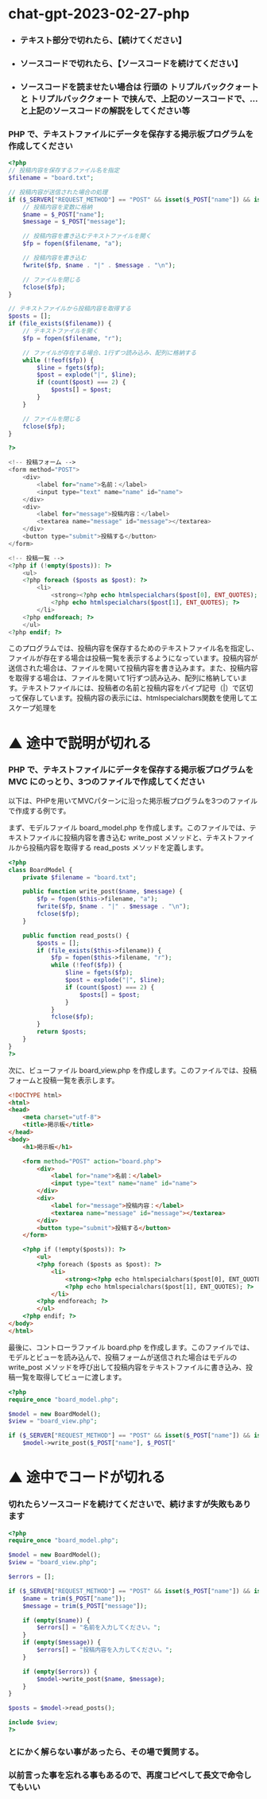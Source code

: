 # chat-gpt-2023-02-27-php

- ### テキスト部分で切れたら、【続けてください】
- ### ソースコードで切れたら、【ソースコードを続けてください】
- ### ソースコードを読ませたい場合は 行頭の トリプルバッククォート と トリプルバッククォート で挟んで、上記のソースコードで、... と上記のソースコードの解説をしてください等


### PHP で、テキストファイルにデータを保存する掲示板プログラムを作成してください
```php
<?php
// 投稿内容を保存するファイル名を指定
$filename = "board.txt";

// 投稿内容が送信された場合の処理
if ($_SERVER["REQUEST_METHOD"] == "POST" && isset($_POST["name"]) && isset($_POST["message"])) {
    // 投稿内容を変数に格納
    $name = $_POST["name"];
    $message = $_POST["message"];

    // 投稿内容を書き込むテキストファイルを開く
    $fp = fopen($filename, "a");

    // 投稿内容を書き込む
    fwrite($fp, $name . "|" . $message . "\n");

    // ファイルを閉じる
    fclose($fp);
}

// テキストファイルから投稿内容を取得する
$posts = [];
if (file_exists($filename)) {
    // テキストファイルを開く
    $fp = fopen($filename, "r");

    // ファイルが存在する場合、1行ずつ読み込み、配列に格納する
    while (!feof($fp)) {
        $line = fgets($fp);
        $post = explode("|", $line);
        if (count($post) === 2) {
            $posts[] = $post;
        }
    }

    // ファイルを閉じる
    fclose($fp);
}

?>

<!-- 投稿フォーム -->
<form method="POST">
    <div>
        <label for="name">名前：</label>
        <input type="text" name="name" id="name">
    </div>
    <div>
        <label for="message">投稿内容：</label>
        <textarea name="message" id="message"></textarea>
    </div>
    <button type="submit">投稿する</button>
</form>

<!-- 投稿一覧 -->
<?php if (!empty($posts)): ?>
    <ul>
    <?php foreach ($posts as $post): ?>
        <li>
            <strong><?php echo htmlspecialchars($post[0], ENT_QUOTES); ?></strong>
            <?php echo htmlspecialchars($post[1], ENT_QUOTES); ?>
        </li>
    <?php endforeach; ?>
    </ul>
<?php endif; ?>
```
<div>
このプログラムでは、投稿内容を保存するためのテキストファイル名を指定し、ファイルが存在する場合は投稿一覧を表示するようになっています。投稿内容が送信された場合は、ファイルを開いて投稿内容を書き込みます。また、投稿内容を取得する場合は、ファイルを開いて1行ずつ読み込み、配列に格納しています。テキストファイルには、投稿者の名前と投稿内容をパイプ記号（|）で区切って保存しています。投稿内容の表示には、htmlspecialchars関数を使用してエスケープ処理を
</div>

# ▲ 途中で説明が切れる

### PHP で、テキストファイルにデータを保存する掲示板プログラムを MVC にのっとり、3つのファイルで作成してください
<div>
以下は、PHPを用いてMVCパターンに沿った掲示板プログラムを3つのファイルで作成する例です。

まず、モデルファイル board_model.php を作成します。このファイルでは、テキストファイルに投稿内容を書き込む write_post メソッドと、テキストファイルから投稿内容を取得する read_posts メソッドを定義します。
</div>

```php
<?php
class BoardModel {
    private $filename = "board.txt";

    public function write_post($name, $message) {
        $fp = fopen($this->filename, "a");
        fwrite($fp, $name . "|" . $message . "\n");
        fclose($fp);
    }

    public function read_posts() {
        $posts = [];
        if (file_exists($this->filename)) {
            $fp = fopen($this->filename, "r");
            while (!feof($fp)) {
                $line = fgets($fp);
                $post = explode("|", $line);
                if (count($post) === 2) {
                    $posts[] = $post;
                }
            }
            fclose($fp);
        }
        return $posts;
    }
}
?>
```
<div>
次に、ビューファイル board_view.php を作成します。このファイルでは、投稿フォームと投稿一覧を表示します。
</div>

```html
<!DOCTYPE html>
<html>
<head>
    <meta charset="utf-8">
    <title>掲示板</title>
</head>
<body>
    <h1>掲示板</h1>

    <form method="POST" action="board.php">
        <div>
            <label for="name">名前：</label>
            <input type="text" name="name" id="name">
        </div>
        <div>
            <label for="message">投稿内容：</label>
            <textarea name="message" id="message"></textarea>
        </div>
        <button type="submit">投稿する</button>
    </form>

    <?php if (!empty($posts)): ?>
        <ul>
        <?php foreach ($posts as $post): ?>
            <li>
                <strong><?php echo htmlspecialchars($post[0], ENT_QUOTES); ?></strong>
                <?php echo htmlspecialchars($post[1], ENT_QUOTES); ?>
            </li>
        <?php endforeach; ?>
        </ul>
    <?php endif; ?>
</body>
</html>
```
<div>
最後に、コントローラファイル board.php を作成します。このファイルでは、モデルとビューを読み込んで、投稿フォームが送信された場合はモデルの write_post メソッドを呼び出して投稿内容をテキストファイルに書き込み、投稿一覧を取得してビューに渡します。
</div>

```php
<?php
require_once "board_model.php";

$model = new BoardModel();
$view = "board_view.php";

if ($_SERVER["REQUEST_METHOD"] == "POST" && isset($_POST["name"]) && isset($_POST["message"])) {
    $model->write_post($_POST["name"], $_POST["
```

# ▲ 途中でコードが切れる

### 切れたらソースコードを続けてくださいで、続けますが失敗もあります
```php
<?php
require_once "board_model.php";

$model = new BoardModel();
$view = "board_view.php";

$errors = [];

if ($_SERVER["REQUEST_METHOD"] == "POST" && isset($_POST["name"]) && isset($_POST["message"])) {
    $name = trim($_POST["name"]);
    $message = trim($_POST["message"]);

    if (empty($name)) {
        $errors[] = "名前を入力してください。";
    }
    if (empty($message)) {
        $errors[] = "投稿内容を入力してください。";
    }

    if (empty($errors)) {
        $model->write_post($name, $message);
    }
}

$posts = $model->read_posts();

include $view;
?>
```

### とにかく解らない事があったら、その場で質問する。
### 以前言った事を忘れる事もあるので、再度コピペして長文で命令してもいい
